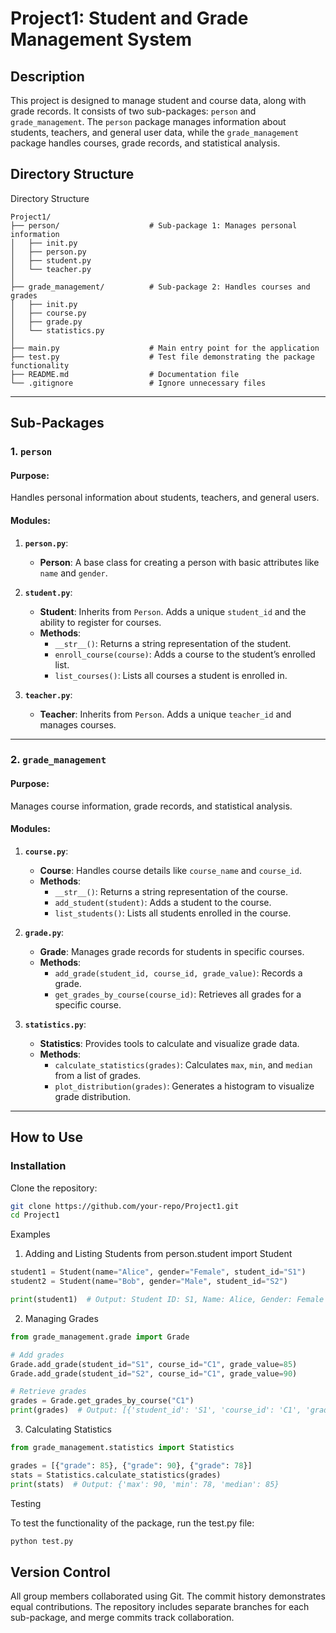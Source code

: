 # Project1: Student and Grade Management System

## Description

This project is designed to manage student and course data, along with grade records. It consists of two sub-packages: `person` and `grade_management`. The `person` package manages information about students, teachers, and general user data, while the `grade_management` package handles courses, grade records, and statistical analysis.

## Directory Structure
Directory Structure
```
Project1/
├── person/                    # Sub-package 1: Manages personal information
│   ├── init.py
│   ├── person.py
│   ├── student.py
│   └── teacher.py
│
├── grade_management/          # Sub-package 2: Handles courses and grades
│   ├── init.py
│   ├── course.py
│   ├── grade.py
│   └── statistics.py
│
├── main.py                    # Main entry point for the application
├── test.py                    # Test file demonstrating the package functionality
├── README.md                  # Documentation file
└── .gitignore                 # Ignore unnecessary files
```
---

## Sub-Packages

### 1. `person`

#### Purpose:
Handles personal information about students, teachers, and general users.

#### Modules:

1. **`person.py`**:
   - **Person**: A base class for creating a person with basic attributes like `name` and `gender`.

2. **`student.py`**:
   - **Student**: Inherits from `Person`. Adds a unique `student_id` and the ability to register for courses.
   - **Methods**:
     - `__str__()`: Returns a string representation of the student.
     - `enroll_course(course)`: Adds a course to the student’s enrolled list.
     - `list_courses()`: Lists all courses a student is enrolled in.

3. **`teacher.py`**:
   - **Teacher**: Inherits from `Person`. Adds a unique `teacher_id` and manages courses.

---

### 2. `grade_management`

#### Purpose:
Manages course information, grade records, and statistical analysis.

#### Modules:

1. **`course.py`**:
   - **Course**: Handles course details like `course_name` and `course_id`.
   - **Methods**:
     - `__str__()`: Returns a string representation of the course.
     - `add_student(student)`: Adds a student to the course.
     - `list_students()`: Lists all students enrolled in the course.

2. **`grade.py`**:
   - **Grade**: Manages grade records for students in specific courses.
   - **Methods**:
     - `add_grade(student_id, course_id, grade_value)`: Records a grade.
     - `get_grades_by_course(course_id)`: Retrieves all grades for a specific course.

3. **`statistics.py`**:
   - **Statistics**: Provides tools to calculate and visualize grade data.
   - **Methods**:
     - `calculate_statistics(grades)`: Calculates `max`, `min`, and `median` from a list of grades.
     - `plot_distribution(grades)`: Generates a histogram to visualize grade distribution.

---

## How to Use

### Installation

Clone the repository:

```bash
git clone https://github.com/your-repo/Project1.git
cd Project1
```

Examples

1. Adding and Listing Students
from person.student import Student
```python
student1 = Student(name="Alice", gender="Female", student_id="S1")
student2 = Student(name="Bob", gender="Male", student_id="S2")

print(student1)  # Output: Student ID: S1, Name: Alice, Gender: Female
```
2. Managing Grades
```python
from grade_management.grade import Grade

# Add grades
Grade.add_grade(student_id="S1", course_id="C1", grade_value=85)
Grade.add_grade(student_id="S2", course_id="C1", grade_value=90)

# Retrieve grades
grades = Grade.get_grades_by_course("C1")
print(grades)  # Output: [{'student_id': 'S1', 'course_id': 'C1', 'grade': 85}, ...]
```
3. Calculating Statistics
```python
from grade_management.statistics import Statistics

grades = [{"grade": 85}, {"grade": 90}, {"grade": 78}]
stats = Statistics.calculate_statistics(grades)
print(stats)  # Output: {'max': 90, 'min': 78, 'median': 85}
```
Testing

To test the functionality of the package, run the test.py file:
```python
python test.py
```
## Version Control

All group members collaborated using Git. The commit history demonstrates equal contributions. The repository includes separate branches for each sub-package, and merge commits track collaboration.
